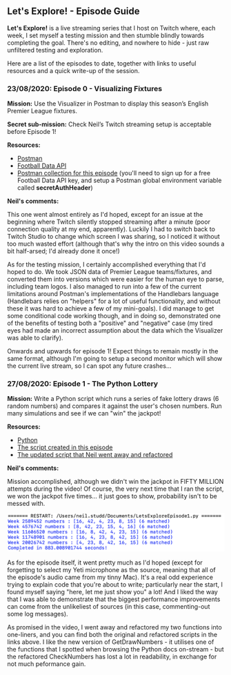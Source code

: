 ## Let's Explore! - Episode Guide

**Let's Explore!** is a live streaming series that I host on Twitch where, each week, I set myself a testing mission and then stumble blindly towards completing the goal. There's no editing, and nowhere to hide - just raw unfiltered testing and exploration.

Here are a list of the episodes to date, together with links to useful resources and a quick write-up of the session.

### 23/08/2020: Episode 0 - Visualizing Fixtures
**Mission:** Use the Visualizer in Postman to display this season’s English Premier League fixtures. 

**Secret sub-mission:** Check Neil’s Twitch streaming setup is acceptable before Episode 1!

**Resources:**

 - [Postman](https://postman.com)
 - [Football Data API](https://football-data.org)
 - [Postman collection for this episode](https://github.com/neilstudd/neilstudd/blob/master/resources/LetsExplore/Episode0.postman_collection.json) (you'll need to sign up for a free Football Data API key, and setup a Postman global environment variable called **secretAuthHeader**)
 
**Neil's comments:** 

This one went almost entirely as I'd hoped, except for an issue at the beginning where Twitch silently stopped streaming after a minute (poor connection quality at my end, apparently). Luckily I had to switch back to Twitch Studio to change which screen I was sharing, so I noticed it without too much wasted effort (although that's why the intro on this video sounds a bit half-arsed; I'd already done it once!)

As for the testing mission, I certainly accomplished everything that I'd hoped to do. We took JSON data of Premier League teams/fixtures, and converted them into versions which were easier for the human eye to parse, including team logos. I also managed to run into a few of the current limitations around Postman's implementations of the Handlebars language (Handlebars relies on "helpers" for a lot of useful functionality, and without these it was hard to achieve a few of my mini-goals). I did manage to get some conditional code working though, and in doing so, demonstrated one of the benefits of testing both a "positive" and "negative" case (my tired eyes had made an incorrect assumption about the data which the Visualizer was able to clarify).

Onwards and upwards for episode 1! Expect things to remain mostly in the same format, although I'm going to setup a second monitor which will show the current live stream, so I can spot any future crashes...

### 27/08/2020: Episode 1 - The Python Lottery
**Mission:** Write a Python script which runs a series of fake lottery draws (6 random numbers) and compares it against the user's chosen numbers. Run many simulations and see if we can "win" the jackpot!

**Resources:**

 - [Python](https://python.org)
 - [The script created in this episode](/resources/LetsExplore/Episode1.py)
 - [The updated script that Neil went away and refactored](/resources/LetsExplore/Episode1_Refactored.py)

**Neil's comments:**

Mission accomplished, although we didn't win the jackpot in FIFTY MILLION attempts during the video! Of course, the very next time that I ran the script, we won the jackpot five times... it just goes to show, probability isn't to be messed with.

![](/resources/LetsExplore/Episode1_JackpotWins.png)

As for the episode itself, it went pretty much as I'd hoped (except for forgetting to select my Yeti microphone as the source, meaning that all of the episode's audio came from my tinny Mac). It's a real odd experience trying to explain code that you're about to write; particularly near the start, I found myself saying "here, let me just show you" a lot! And I liked the way that I was able to demonstrate that the biggest performance improvements can come from the unlikeliest of sources (in this case, commenting-out some log messages).

As promised in the video, I went away and refactored my two functions into one-liners, and you can find both the original and refactored scripts in the links above. I like the new version of GetDrawNumbers - it utilises one of the functions that I spotted when browsing the Python docs on-stream - but the refactored CheckNumbers has lost a lot in readability, in exchange for not much peformance gain.
